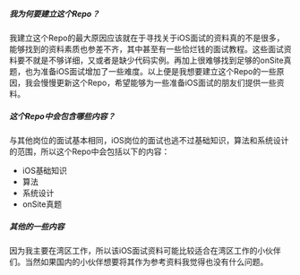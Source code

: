 ##### 我为何要建立这个Repo？

我建立这个Repo的最大原因应该就在于寻找关于iOS面试的资料真的不是很多，能够找到的资料素质也参差不齐，其中甚至有一些恰烂钱的面试教程。这些面试资料要不就是不够详细，又或者是缺少代码实例。再加上很难够找到足够的onSite真题，也为准备iOS面试增加了一些难度。以上便是我想要建立这个Repo的一些原因，我会慢慢更新这个Repo，希望能够为一些准备iOS面试的朋友们提供一些资料。

##### 这个Repo中会包含哪些内容？

与其他岗位的面试基本相同，iOS岗位的面试也逃不过基础知识，算法和系统设计的范围，所以这个Repo中会包括以下的内容：

* iOS基础知识
* 算法
* 系统设计
* onSite真题

##### 其他的一些内容

因为我主要在湾区工作，所以该iOS面试资料可能比较适合在湾区工作的小伙伴们。当然如果国内的小伙伴想要将其作为参考资料我觉得也没有什么问题。

